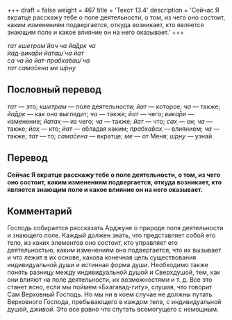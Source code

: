 +++
draft = false
weight = 467
title = 'Текст 13.4'
description = 'Сейчас Я вкратце расскажу тебе о поле деятельности, о том, из чего оно состоит, каким изменениям подвергается, откуда возникает, кто является знающим поле и какое влияние он на него оказывает.'
+++

_тат кшетрам̇ йач ча йа̄др̣к ча  
йад-вика̄ри йаташ́ ча йат  
са ча йо йат-прабха̄ваш́ ча  
тат сама̄сена ме ш́р̣н̣у_

## Пословный перевод

_тат_ — это; _кшетрам_ — поле деятельности; _йат_ — которое; _ча_ — также; _йа̄др̣к_ — как оно выглядит; _ча_ — также; _йат_ — чего; _вика̄ри_ — изменение; _йатах̣_ — из чего; _ча_ — также; _йат_ — что; _сах̣_ — он; _ча_ — также; _йах̣_ — кто; _йат_ — обладая каким; _прабха̄вах̣_ — влиянием; _ча_ — также; _тат_ — то; _сама̄сена_ — вкратце; _ме_ — от Меня; _ш́р̣н̣у_ — узнай.

## Перевод

**Сейчас Я вкратце расскажу тебе о поле деятельности, о том, из чего оно состоит, каким изменениям подвергается, откуда возникает, кто является знающим поле и какое влияние он на него оказывает.**

## Комментарий

Господь собирается рассказать Арджуне о природе поля деятельности и знающего поле. Каждый должен знать, что представляет собой его тело, из каких элементов оно состоит, кто управляет его деятельностью, каким изменениям оно подвергается, что их вызывает и что лежит в их основе, какова конечная цель существования индивидуальной души и истинная форма души. Необходимо также понять разницу между индивидуальной душой и Сверхдушой, тем, как они влияют на поле деятельности, их возможностями и т. д. Все это станет ясно, если мы поймем «Бхагавад-гиту», слушая, что говорит Сам Верховный Господь. Но мы ни в коем случае не должны путать Верховного Господа, пребывающего в каждом теле, с индивидуальной душой, _дживой_. Это все равно что спутать всемогущего с немощным.
